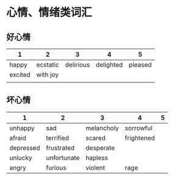 # 心情、情绪类词汇

## 好心情

| 1       | 2        | 3         | 4         | 5       |
| ------- | -------- | --------- | --------- | ------- |
| happy   | ecstatic | delirious | delighted | pleased |
| excited | with joy |           |           |         |
|         |          |           |           |         |

## 坏心情

| 1         | 2           | 3          | 4          | 5    |
| --------- | ----------- | ---------- | ---------- | ---- |
| unhappy   | sad         | melancholy | sorrowful  |      |
| afraid    | terrified   | scared     | frightened |      |
| depressed | frustrated  | desperate  |            |      |
| unlucky   | unfortunate | hapless    |            |      |
| angry     | furious     | violent    | rage       |      |

